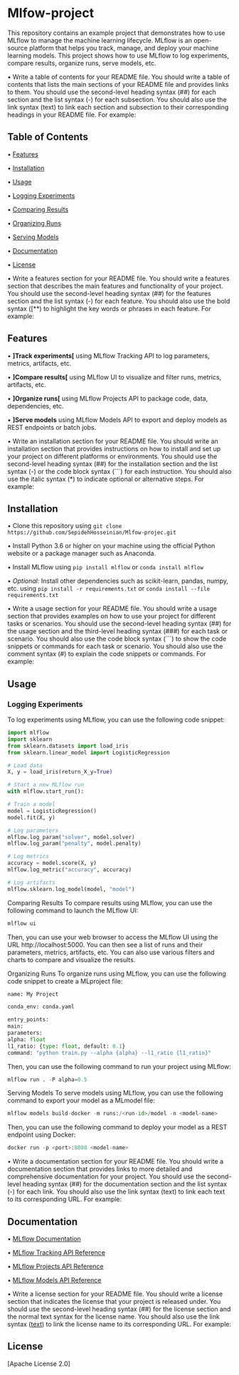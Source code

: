 # Mlfow-project


This repository contains an example project that demonstrates how to use MLflow to manage the machine learning lifecycle. MLflow is an open-source platform that helps you track, manage, and deploy your machine learning models. This project shows how to use MLflow to log experiments, compare results, organize runs, serve models, etc.

•  Write a table of contents for your README file. You should write a table of contents that lists the main sections of your README file and provides links to them. You should use the second-level heading syntax (##) for each section and the list syntax (-) for each subsection. You should also use the link syntax (text) to link each section and subsection to their corresponding headings in your README file. For example:

## Table of Contents

•  [Features](#features)

•  [Installation](#installation)

•  [Usage](#usage)

•  [Logging Experiments](#logging-experiments)

•  [Comparing Results](#comparing-results)

•  [Organizing Runs](#organizing-runs)

•  [Serving Models](#serving-models)

•  [Documentation](#documentation)

•  [License](#license)


•  Write a features section for your README file. You should write a features section that describes the main features and functionality of your project. You should use the second-level heading syntax (##) for the features section and the list syntax (-) for each feature. You should also use the bold syntax ([**) to highlight the key words or phrases in each feature. For example:

## Features

•  **]Track experiments[** using MLflow Tracking API to log parameters, metrics, artifacts, etc.

•  **]Compare results[** using MLflow UI to visualize and filter runs, metrics, artifacts, etc.

•  **]Organize runs[** using MLflow Projects API to package code, data, dependencies, etc.

•  **]Serve models** using MLflow Models API to export and deploy models as REST endpoints or batch jobs.


•  Write an installation section for your README file. You should write an installation section that provides instructions on how to install and set up your project on different platforms or environments. You should use the second-level heading syntax (##) for the installation section and the list syntax (-) or the code block syntax (```) for each instruction. You should also use the italic syntax (*) to indicate optional or alternative steps. For example:

## Installation

•  Clone this repository using `git clone https://github.com/SepidehHosseinian/Mlfow-projec.git`

•  Install Python 3.6 or higher on your machine using the official Python website or a package manager such as Anaconda.

•  Install MLflow using `pip install mlflow` or `conda install mlflow`

•  *Optional:* Install other dependencies such as scikit-learn, pandas, numpy, etc. using `pip install -r requirements.txt` or `conda install --file requirements.txt`


•  Write a usage section for your README file. You should write a usage section that provides examples on how to use your project for different tasks or scenarios. You should use the second-level heading syntax (##) for the usage section and the third-level heading syntax (###) for each task or scenario. You should also use the code block syntax (```) to show the code snippets or commands for each task or scenario. You should also use the comment syntax (#) to explain the code snippets or commands. For example:

## Usage

### Logging Experiments

To log experiments using MLflow, you can use the following code snippet:

```python
import mlflow
import sklearn
from sklearn.datasets import load_iris
from sklearn.linear_model import LogisticRegression

# Load data
X, y = load_iris(return_X_y=True)

# Start a new MLflow run
with mlflow.start_run():

# Train a model
model = LogisticRegression()
model.fit(X, y)

# Log parameters
mlflow.log_param("solver", model.solver)
mlflow.log_param("penalty", model.penalty)

# Log metrics
accuracy = model.score(X, y)
mlflow.log_metric("accuracy", accuracy)

# Log artifacts
mlflow.sklearn.log_model(model, "model")
```
Comparing Results
To compare results using MLflow, you can use the following command to launch the MLflow UI:
```python
mlflow ui
```
Then, you can use your web browser to access the MLflow UI using the URL http://localhost:5000. You can then see a list of runs and their parameters, metrics, artifacts, etc. You can also use various filters and charts to compare and visualize the results.

Organizing Runs
To organize runs using MLflow, you can use the following code snippet to create a MLproject file:
```python
name: My Project

conda_env: conda.yaml

entry_points:
main:
parameters:
alpha: float
l1_ratio: {type: float, default: 0.1}
command: "python train.py --alpha {alpha} --l1_ratio {l1_ratio}"
```
Then, you can use the following command to run your project using MLflow:
```python
mlflow run . -P alpha=0.5
```
Serving Models
To serve models using MLflow, you can use the following command to export your model as a MLmodel file:
```python
mlflow models build-docker -m runs:/<run-id>/model -n <model-name>
```
Then, you can use the following command to deploy your model as a REST endpoint using Docker:
```python
docker run -p <port>:8080 <model-name>
```
•  Write a documentation section for your README file. You should write a documentation section that provides links to more detailed and comprehensive documentation for your project. You should use the second-level heading syntax (##) for the documentation section and the list syntax (-) for each link. You should also use the link syntax (text) to link each text to its corresponding URL. For example:

## Documentation

•  [MLflow Documentation](https://www.mlflow.org/docs/latest/index.html)

•  [MLflow Tracking API Reference](https://www.mlflow.org/docs/latest/tracking.html)

•  [MLflow Projects API Reference](https://www.mlflow.org/docs/latest/projects.html)

•  [MLflow Models API Reference](https://www.mlflow.org/docs/latest/models.html)

•  Write a license section for your README file. You should write a license section that indicates the license that your project is released under. You should use the second-level heading syntax (##) for the license section and the normal text syntax for the license name. You should also use the link syntax ([text](URL)) to link the license name to its corresponding URL. For example:



## License

[Apache License 2.0]

